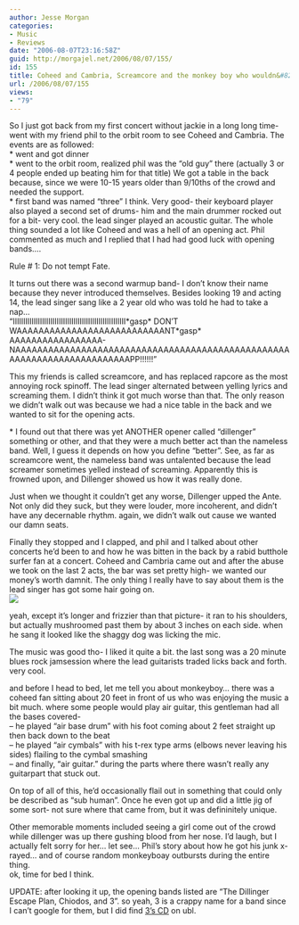 ```yaml
---
author: Jesse Morgan
categories:
- Music
- Reviews
date: "2006-08-07T23:16:58Z"
guid: http://morgajel.net/2006/08/07/155/
id: 155
title: Coheed and Cambria, Screamcore and the monkey boy who wouldn&#8217;t quit
url: /2006/08/07/155
views:
- "79"
---
```


So I just got back from my first concert without jackie in a long long time- went with my friend phil to the orbit room to see Coheed and Cambria. The events are as followed:  
\* went and got dinner  
\* went to the orbit room, realized phil was the “old guy” there (actually 3 or 4 people ended up beating him for that title) We got a table in the back because, since we were 10-15 years older than 9/10ths of the crowd and needed the support.  
\* first band was named “three” I think. Very good- their keyboard player also played a second set of drums- him and the main drummer rocked out for a bit- very cool. the lead singer played an acoustic guitar. The whole thing sounded a lot like Coheed and was a hell of an opening act. Phil commented as much and I replied that I had had good luck with opening bands….

Rule # 1: Do not tempt Fate.

It turns out there was a second warmup band- I don’t know their name because they never introduced themselves. Besides looking 19 and acting 14, the lead singer sang like a 2 year old who was told he had to take a nap…  
“IIIIIIIIIIIIIIIIIIIIIIIIIIIIIIIIIIIIIIIIIIIIIIIIIIIIII\*gasp\* DON’T WAAAAAAAAAAAAAAAAAAAAAAAAAAANT\*gasp\* AAAAAAAAAAAAAAAAA- NAAAAAAAAAAAAAAAAAAAAAAAAAAAAAAAAAAAAAAAAAAAAAAAAAAAAAAAAAAAAAAAAAAAAAAAAPP!!!!!!”

This my friends is called screamcore, and has replaced rapcore as the most annoying rock spinoff. The lead singer alternated between yelling lyrics and screaming them. I didn’t think it got much worse than that. The only reason we didn’t walk out was because we had a nice table in the back and we wanted to sit for the opening acts.

\* I found out that there was yet ANOTHER opener called “dillenger” something or other, and that they were a much better act than the nameless band. Well, I guess it depends on how you define “better”. See, as far as screamcore went, the nameless band was untalented because the lead screamer sometimes yelled instead of screaming. Apparently this is frowned upon, and Dillenger showed us how it was really done.

Just when we thought it couldn’t get any worse, Dillenger upped the Ante. Not only did they suck, but they were louder, more incoherent, and didn’t have any decernable rhythm. again, we didn’t walk out cause we wanted our damn seats.

Finally they stopped and I clapped, and phil and I talked about other concerts he’d been to and how he was bitten in the back by a rabid butthole surfer fan at a concert. Coheed and Cambria came out and after the abuse we took on the last 2 acts, the bar was set pretty high- we wanted our money’s worth damnit. The only thing I really have to say about them is the lead singer has got some hair going on.  
![](http://morgajel.com/images/coheed.jpg)

yeah, except it’s longer and frizzier than that picture- it ran to his shoulders, but actually mushroomed past them by about 3 inches on each side. when he sang it looked like the shaggy dog was licking the mic.

The music was good tho- I liked it quite a bit. the last song was a 20 minute blues rock jamsession where the lead guitarists traded licks back and forth. very cool.

and before I head to bed, let me tell you about monkeyboy… there was a coheed fan sitting about 20 feet in front of us who was enjoying the music a bit much. where some people would play air guitar, this gentleman had all the bases covered-  
– he played “air base drum” with his foot coming about 2 feet straight up then back down to the beat  
– he played “air cymbals” with his t-rex type arms (elbows never leaving his sides) flailing to the cymbal smashing  
– and finally, “air guitar.” during the parts where there wasn’t really any guitarpart that stuck out.

On top of all of this, he’d occasionally flail out in something that could only be described as “sub human”. Once he even got up and did a little jig of some sort- not sure where that came from, but it was defininitely unique.

Other memorable moments included seeing a girl come out of the crowd while dillenger was up there gushing blood from her nose. I’d laugh, but I actually felt sorry for her… let see… Phil’s story about how he got his junk x-rayed… and of course random monkeyboay outbursts during the entire thing.  
ok, time for bed I think.

UPDATE: after looking it up, the opening bands listed are “The Dillinger Escape Plan, Chiodos, and 3”. so yeah, 3 is a crappy name for a band since I can’t google for them, but I did find [3’s CD](http://artistdirect.com/nad/store/artist/album/0,,3491038,00.html) on ubl.